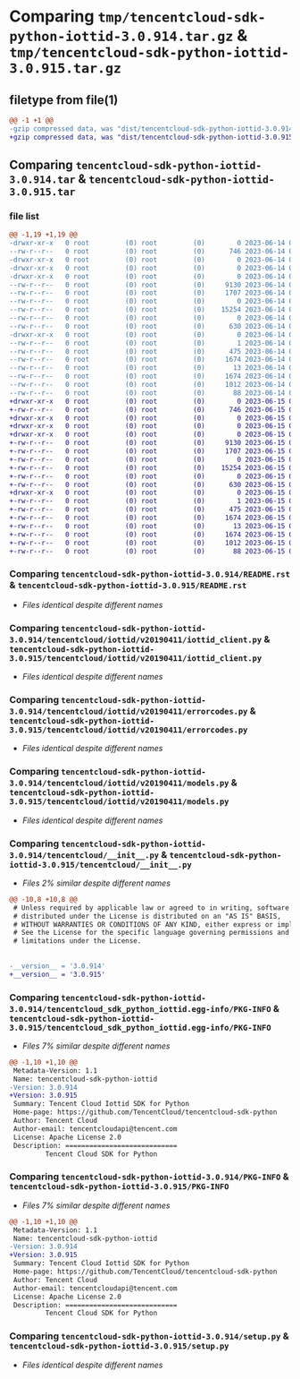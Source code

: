 # Comparing `tmp/tencentcloud-sdk-python-iottid-3.0.914.tar.gz` & `tmp/tencentcloud-sdk-python-iottid-3.0.915.tar.gz`

## filetype from file(1)

```diff
@@ -1 +1 @@
-gzip compressed data, was "dist/tencentcloud-sdk-python-iottid-3.0.914.tar", last modified: Wed Jun 14 00:28:33 2023, max compression
+gzip compressed data, was "dist/tencentcloud-sdk-python-iottid-3.0.915.tar", last modified: Thu Jun 15 00:27:51 2023, max compression
```

## Comparing `tencentcloud-sdk-python-iottid-3.0.914.tar` & `tencentcloud-sdk-python-iottid-3.0.915.tar`

### file list

```diff
@@ -1,19 +1,19 @@
-drwxr-xr-x   0 root         (0) root         (0)        0 2023-06-14 00:28:33.000000 tencentcloud-sdk-python-iottid-3.0.914/
--rw-r--r--   0 root         (0) root         (0)      746 2023-06-14 00:28:33.000000 tencentcloud-sdk-python-iottid-3.0.914/README.rst
-drwxr-xr-x   0 root         (0) root         (0)        0 2023-06-14 00:28:33.000000 tencentcloud-sdk-python-iottid-3.0.914/tencentcloud/
-drwxr-xr-x   0 root         (0) root         (0)        0 2023-06-14 00:28:33.000000 tencentcloud-sdk-python-iottid-3.0.914/tencentcloud/iottid/
-drwxr-xr-x   0 root         (0) root         (0)        0 2023-06-14 00:28:33.000000 tencentcloud-sdk-python-iottid-3.0.914/tencentcloud/iottid/v20190411/
--rw-r--r--   0 root         (0) root         (0)     9130 2023-06-14 00:28:33.000000 tencentcloud-sdk-python-iottid-3.0.914/tencentcloud/iottid/v20190411/iottid_client.py
--rw-r--r--   0 root         (0) root         (0)     1707 2023-06-14 00:28:33.000000 tencentcloud-sdk-python-iottid-3.0.914/tencentcloud/iottid/v20190411/errorcodes.py
--rw-r--r--   0 root         (0) root         (0)        0 2023-06-14 00:28:33.000000 tencentcloud-sdk-python-iottid-3.0.914/tencentcloud/iottid/v20190411/__init__.py
--rw-r--r--   0 root         (0) root         (0)    15254 2023-06-14 00:28:33.000000 tencentcloud-sdk-python-iottid-3.0.914/tencentcloud/iottid/v20190411/models.py
--rw-r--r--   0 root         (0) root         (0)        0 2023-06-14 00:28:33.000000 tencentcloud-sdk-python-iottid-3.0.914/tencentcloud/iottid/__init__.py
--rw-r--r--   0 root         (0) root         (0)      630 2023-06-14 00:28:33.000000 tencentcloud-sdk-python-iottid-3.0.914/tencentcloud/__init__.py
-drwxr-xr-x   0 root         (0) root         (0)        0 2023-06-14 00:28:33.000000 tencentcloud-sdk-python-iottid-3.0.914/tencentcloud_sdk_python_iottid.egg-info/
--rw-r--r--   0 root         (0) root         (0)        1 2023-06-14 00:28:33.000000 tencentcloud-sdk-python-iottid-3.0.914/tencentcloud_sdk_python_iottid.egg-info/dependency_links.txt
--rw-r--r--   0 root         (0) root         (0)      475 2023-06-14 00:28:33.000000 tencentcloud-sdk-python-iottid-3.0.914/tencentcloud_sdk_python_iottid.egg-info/SOURCES.txt
--rw-r--r--   0 root         (0) root         (0)     1674 2023-06-14 00:28:33.000000 tencentcloud-sdk-python-iottid-3.0.914/tencentcloud_sdk_python_iottid.egg-info/PKG-INFO
--rw-r--r--   0 root         (0) root         (0)       13 2023-06-14 00:28:33.000000 tencentcloud-sdk-python-iottid-3.0.914/tencentcloud_sdk_python_iottid.egg-info/top_level.txt
--rw-r--r--   0 root         (0) root         (0)     1674 2023-06-14 00:28:33.000000 tencentcloud-sdk-python-iottid-3.0.914/PKG-INFO
--rw-r--r--   0 root         (0) root         (0)     1012 2023-06-14 00:28:33.000000 tencentcloud-sdk-python-iottid-3.0.914/setup.py
--rw-r--r--   0 root         (0) root         (0)       88 2023-06-14 00:28:33.000000 tencentcloud-sdk-python-iottid-3.0.914/setup.cfg
+drwxr-xr-x   0 root         (0) root         (0)        0 2023-06-15 00:27:51.000000 tencentcloud-sdk-python-iottid-3.0.915/
+-rw-r--r--   0 root         (0) root         (0)      746 2023-06-15 00:27:51.000000 tencentcloud-sdk-python-iottid-3.0.915/README.rst
+drwxr-xr-x   0 root         (0) root         (0)        0 2023-06-15 00:27:51.000000 tencentcloud-sdk-python-iottid-3.0.915/tencentcloud/
+drwxr-xr-x   0 root         (0) root         (0)        0 2023-06-15 00:27:51.000000 tencentcloud-sdk-python-iottid-3.0.915/tencentcloud/iottid/
+drwxr-xr-x   0 root         (0) root         (0)        0 2023-06-15 00:27:51.000000 tencentcloud-sdk-python-iottid-3.0.915/tencentcloud/iottid/v20190411/
+-rw-r--r--   0 root         (0) root         (0)     9130 2023-06-15 00:27:51.000000 tencentcloud-sdk-python-iottid-3.0.915/tencentcloud/iottid/v20190411/iottid_client.py
+-rw-r--r--   0 root         (0) root         (0)     1707 2023-06-15 00:27:51.000000 tencentcloud-sdk-python-iottid-3.0.915/tencentcloud/iottid/v20190411/errorcodes.py
+-rw-r--r--   0 root         (0) root         (0)        0 2023-06-15 00:27:51.000000 tencentcloud-sdk-python-iottid-3.0.915/tencentcloud/iottid/v20190411/__init__.py
+-rw-r--r--   0 root         (0) root         (0)    15254 2023-06-15 00:27:51.000000 tencentcloud-sdk-python-iottid-3.0.915/tencentcloud/iottid/v20190411/models.py
+-rw-r--r--   0 root         (0) root         (0)        0 2023-06-15 00:27:51.000000 tencentcloud-sdk-python-iottid-3.0.915/tencentcloud/iottid/__init__.py
+-rw-r--r--   0 root         (0) root         (0)      630 2023-06-15 00:27:51.000000 tencentcloud-sdk-python-iottid-3.0.915/tencentcloud/__init__.py
+drwxr-xr-x   0 root         (0) root         (0)        0 2023-06-15 00:27:51.000000 tencentcloud-sdk-python-iottid-3.0.915/tencentcloud_sdk_python_iottid.egg-info/
+-rw-r--r--   0 root         (0) root         (0)        1 2023-06-15 00:27:51.000000 tencentcloud-sdk-python-iottid-3.0.915/tencentcloud_sdk_python_iottid.egg-info/dependency_links.txt
+-rw-r--r--   0 root         (0) root         (0)      475 2023-06-15 00:27:51.000000 tencentcloud-sdk-python-iottid-3.0.915/tencentcloud_sdk_python_iottid.egg-info/SOURCES.txt
+-rw-r--r--   0 root         (0) root         (0)     1674 2023-06-15 00:27:51.000000 tencentcloud-sdk-python-iottid-3.0.915/tencentcloud_sdk_python_iottid.egg-info/PKG-INFO
+-rw-r--r--   0 root         (0) root         (0)       13 2023-06-15 00:27:51.000000 tencentcloud-sdk-python-iottid-3.0.915/tencentcloud_sdk_python_iottid.egg-info/top_level.txt
+-rw-r--r--   0 root         (0) root         (0)     1674 2023-06-15 00:27:51.000000 tencentcloud-sdk-python-iottid-3.0.915/PKG-INFO
+-rw-r--r--   0 root         (0) root         (0)     1012 2023-06-15 00:27:51.000000 tencentcloud-sdk-python-iottid-3.0.915/setup.py
+-rw-r--r--   0 root         (0) root         (0)       88 2023-06-15 00:27:51.000000 tencentcloud-sdk-python-iottid-3.0.915/setup.cfg
```

### Comparing `tencentcloud-sdk-python-iottid-3.0.914/README.rst` & `tencentcloud-sdk-python-iottid-3.0.915/README.rst`

 * *Files identical despite different names*

### Comparing `tencentcloud-sdk-python-iottid-3.0.914/tencentcloud/iottid/v20190411/iottid_client.py` & `tencentcloud-sdk-python-iottid-3.0.915/tencentcloud/iottid/v20190411/iottid_client.py`

 * *Files identical despite different names*

### Comparing `tencentcloud-sdk-python-iottid-3.0.914/tencentcloud/iottid/v20190411/errorcodes.py` & `tencentcloud-sdk-python-iottid-3.0.915/tencentcloud/iottid/v20190411/errorcodes.py`

 * *Files identical despite different names*

### Comparing `tencentcloud-sdk-python-iottid-3.0.914/tencentcloud/iottid/v20190411/models.py` & `tencentcloud-sdk-python-iottid-3.0.915/tencentcloud/iottid/v20190411/models.py`

 * *Files identical despite different names*

### Comparing `tencentcloud-sdk-python-iottid-3.0.914/tencentcloud/__init__.py` & `tencentcloud-sdk-python-iottid-3.0.915/tencentcloud/__init__.py`

 * *Files 2% similar despite different names*

```diff
@@ -10,8 +10,8 @@
 # Unless required by applicable law or agreed to in writing, software
 # distributed under the License is distributed on an "AS IS" BASIS,
 # WITHOUT WARRANTIES OR CONDITIONS OF ANY KIND, either express or implied.
 # See the License for the specific language governing permissions and
 # limitations under the License.
 
 
-__version__ = '3.0.914'
+__version__ = '3.0.915'
```

### Comparing `tencentcloud-sdk-python-iottid-3.0.914/tencentcloud_sdk_python_iottid.egg-info/PKG-INFO` & `tencentcloud-sdk-python-iottid-3.0.915/tencentcloud_sdk_python_iottid.egg-info/PKG-INFO`

 * *Files 7% similar despite different names*

```diff
@@ -1,10 +1,10 @@
 Metadata-Version: 1.1
 Name: tencentcloud-sdk-python-iottid
-Version: 3.0.914
+Version: 3.0.915
 Summary: Tencent Cloud Iottid SDK for Python
 Home-page: https://github.com/TencentCloud/tencentcloud-sdk-python
 Author: Tencent Cloud
 Author-email: tencentcloudapi@tencent.com
 License: Apache License 2.0
 Description: ============================
         Tencent Cloud SDK for Python
```

### Comparing `tencentcloud-sdk-python-iottid-3.0.914/PKG-INFO` & `tencentcloud-sdk-python-iottid-3.0.915/PKG-INFO`

 * *Files 7% similar despite different names*

```diff
@@ -1,10 +1,10 @@
 Metadata-Version: 1.1
 Name: tencentcloud-sdk-python-iottid
-Version: 3.0.914
+Version: 3.0.915
 Summary: Tencent Cloud Iottid SDK for Python
 Home-page: https://github.com/TencentCloud/tencentcloud-sdk-python
 Author: Tencent Cloud
 Author-email: tencentcloudapi@tencent.com
 License: Apache License 2.0
 Description: ============================
         Tencent Cloud SDK for Python
```

### Comparing `tencentcloud-sdk-python-iottid-3.0.914/setup.py` & `tencentcloud-sdk-python-iottid-3.0.915/setup.py`

 * *Files identical despite different names*

